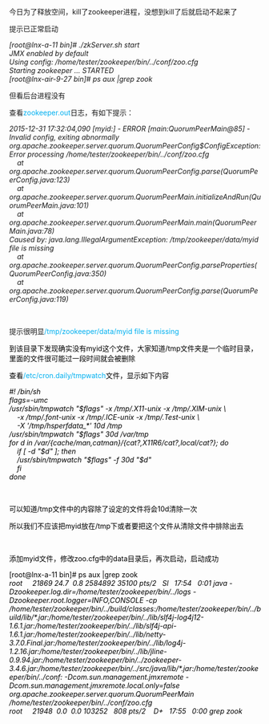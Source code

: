 <p>今日为了释放空间，kill了zookeeper进程，没想到kill了后就启动不起来了</p>
<p>提示已正常启动</p>
<p><span style="font-size:14px;"><em>[root@lnx-a-11 bin]# ./zkServer.sh start<br>JMX enabled by default<br>Using config: /home/tester/zookeeper/bin/../conf/zoo.cfg<br>Starting zookeeper ... STARTED<br>[root@lnx-air-9-27 bin]# ps aux |grep zook</em></span></p>
<p>但看后台进程没有</p>
<p>查看<span style="color:rgb(0,176,240);">zookeeper.out</span>日志，有如下提示：</p>
<p><span style="font-size:14px;"><em>2015-12-31 17:32:04,090 [myid:] - ERROR [main:QuorumPeerMain@85] - Invalid config, exiting abnormally<br>org.apache.zookeeper.server.quorum.QuorumPeerConfig$ConfigException: Error processing /home/tester/zookeeper/bin/../conf/zoo.cfg<br>&nbsp;&nbsp; &nbsp;at org.apache.zookeeper.server.quorum.QuorumPeerConfig.parse(QuorumPeerConfig.java:123)<br>&nbsp;&nbsp; &nbsp;at org.apache.zookeeper.server.quorum.QuorumPeerMain.initializeAndRun(QuorumPeerMain.java:101)<br>&nbsp;&nbsp; &nbsp;at org.apache.zookeeper.server.quorum.QuorumPeerMain.main(QuorumPeerMain.java:78)<br>Caused by: java.lang.IllegalArgumentException: /tmp/zookeeper/data/myid file is missing<br>&nbsp;&nbsp; &nbsp;at org.apache.zookeeper.server.quorum.QuorumPeerConfig.parseProperties(QuorumPeerConfig.java:350)<br>&nbsp;&nbsp; &nbsp;at org.apache.zookeeper.server.quorum.QuorumPeerConfig.parse(QuorumPeerConfig.java:119)</em></span></p>
<p><br></p>
<p>提示很明显<span style="color:rgb(0,176,240);">/tmp/zookeeper/data/myid file is missing</span></p>
<p><span style="color:rgb(0,0,0);">到该目录下发现确实没有myid这个文件，大家知道/tmp文件夹是一个临时目录，里面的文件很可能过一段时间就会被删除</span></p>
<p><span style="color:rgb(0,0,0);">查看</span><span style="color:rgb(0,176,240);">/etc/cron.daily/tmpwatch</span><span style="color:rgb(0,0,0);">文件，显示如下内容</span></p>
<p><span style="font-size:14px;"><em><span style="color:rgb(0,0,0);">#! /bin/sh<br>flags=-umc<br>/usr/sbin/tmpwatch "$flags" -x /tmp/.X11-unix -x /tmp/.XIM-unix \<br>&nbsp;&nbsp; &nbsp;-x /tmp/.font-unix -x /tmp/.ICE-unix -x /tmp/.Test-unix \<br>&nbsp;&nbsp; &nbsp;-X '/tmp/hsperfdata_*' 10d /tmp<br>/usr/sbin/tmpwatch "$flags" 30d /var/tmp<br>for d in /var/{cache/man,catman}/{cat?,X11R6/cat?,local/cat?}; do<br>&nbsp;&nbsp;&nbsp; if [ -d "$d" ]; then<br>&nbsp;&nbsp; &nbsp;/usr/sbin/tmpwatch "$flags" -f 30d "$d"<br>&nbsp;&nbsp;&nbsp; fi<br>done</span></em></span></p>
<p><br><span style="color:rgb(0,0,0);"></span></p>
<p><span style="color:rgb(0,0,0);">可以知道/tmp文件中的内容除了设定的文件将会10d清除一次</span></p>
<p><span style="color:rgb(0,0,0);">所以我们不应该把myid放在/tmp下或者要把这个文件从清除文件中排除出去</span></p>
<p><br><span style="color:rgb(0,0,0);"></span></p>
<p><span style="color:rgb(0,0,0);">添加myid文件，修改zoo.cfg中的data目录后，再次启动，启动成功</span></p>
<p><span style="color:rgb(0,0,0);">[root@lnx-a-11 bin]# ps aux |grep zook<br><span style="color:rgb(0,0,0);font-size:14px;"><em>root&nbsp;&nbsp;&nbsp;&nbsp; 21869 24.7&nbsp; 0.8 2584892 35100 pts/2&nbsp;&nbsp; Sl&nbsp;&nbsp; 17:54&nbsp;&nbsp; 0:01 java -Dzookeeper.log.dir=/home/tester/zookeeper/bin/../logs -Dzookeeper.root.logger=INFO,CONSOLE -cp /home/tester/zookeeper/bin/../build/classes:/home/tester/zookeeper/bin/../build/lib/*.jar:/home/tester/zookeeper/bin/../lib/slf4j-log4j12-1.6.1.jar:/home/tester/zookeeper/bin/../lib/slf4j-api-1.6.1.jar:/home/tester/zookeeper/bin/../lib/netty-3.7.0.Final.jar:/home/tester/zookeeper/bin/../lib/log4j-1.2.16.jar:/home/tester/zookeeper/bin/../lib/jline-0.9.94.jar:/home/tester/zookeeper/bin/../zookeeper-3.4.6.jar:/home/tester/zookeeper/bin/../src/java/lib/*.jar:/home/tester/zookeeper/bin/../conf: -Dcom.sun.management.jmxremote -Dcom.sun.management.jmxremote.local.only=false org.apache.zookeeper.server.quorum.QuorumPeerMain /home/tester/zookeeper/bin/../conf/zoo.cfg<br>root&nbsp;&nbsp;&nbsp;&nbsp; 21948&nbsp; 0.0&nbsp; 0.0 103252&nbsp;&nbsp; 808 pts/2&nbsp;&nbsp;&nbsp; D+&nbsp;&nbsp; 17:55&nbsp;&nbsp; 0:00 grep zook</em></span></span></p>
<div id="xunlei_com_thunder_helper_plugin_d462f475-c18e-46be-bd10-327458d045bd"></div>
